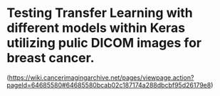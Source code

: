 # Testing Transfer Learning with different models within Keras utilizing pulic DICOM images for breast cancer.
(https://wiki.cancerimagingarchive.net/pages/viewpage.action?pageId=64685580#64685580bcab02c187174a288dbcbf95d26179e8)
